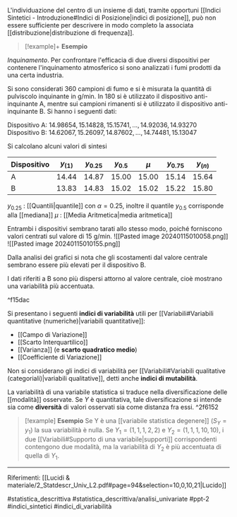 L'individuazione del centro di un insieme di dati, tramite opportuni [[Indici Sintetici - Introduzione#Indici di Posizione|indici di posizione]], può non essere sufficiente per descrivere in modo completo la associata [[distribuzione|distribuzione di frequenza]].

>[!example]+ **Esempio**
>
*Inquinamento*. Per confrontare l'efficacia di due diversi dispositivi per contenere l'inquinamento atmosferico si sono analizzati i fumi prodotti da una certa industria. 
>
Si sono considerati 360 campioni di fumo e si è misurata la quantità di pulviscolo inquinante in g/min. In 180 si è utilizzato il dispositivo anti-inquinante A, mentre sui campioni rimanenti si è utilizzato il dispositivo anti-inquinante B. Si hanno i seguenti dati:
>
Dispositivo A: $14.98654, 15.14828, 15.15741, . . . , 14.92036, 14.93270$
Dispositivo B: $14.62067, 15.26097, 14.87602, . . . , 14.74481, 15.13047$
>
Si calcolano alcuni valori di sintesi
>
| Dispositivo | $y_{(1)}$ | $y_{0.25}$ | $y_{0.5}$ | $\mu$ | $y_{0.75}$ | $y_{(n)}$ |
| ---- | ---- | ---- | ---- | ---- | ---- | ---- |
| A | 14.44 | 14.87 | 15.00 | 15.00 | 15.14 | 15.64 |
| B | 13.83 | 14.83 | 15.02 | 15.02 | 15.22 | 15.80 |
>
$y_{0.25}$ : [[Quantili|quantile]] con $\alpha = 0.25$, inoltre il quantile $y_{0.5}$ corrisponde alla [[mediana]]
$\mu$  : [[Media Aritmetica|media aritmetica]]
>
Entrambi i dispositivi sembrano tarati allo stesso modo, poiché forniscono valori centrati sul valore di 15 g/min.
![[Pasted image 20240115010058.png]]
![[Pasted image 20240115010155.png]]
>
Dalla analisi dei grafici si nota che gli scostamenti dal valore centrale sembrano essere più elevati per il dispositivo B.
>
I dati riferiti a B sono più dispersi attorno al valore centrale, cioè mostrano una variabilità più accentuata.

^f15dac

Si presentano i seguenti **indici di variabilità** utili per [[Variabili#Variabili quantitative (numeriche)|variabili quantitative]]:
* [[Campo di Variazione]]
* [[Scarto Interquartilico]]
* [[Varianza]] (e **scarto quadratico medio**)
* [[Coefficiente di Variazione]]

Non si considerano gli indici di variabilità per [[Variabili#Variabili qualitative (categoriali)|variabili qualitative]], detti anche **indici di mutabilità**.

La variabilità di una variabile statistica si traduce nella diversificazione delle [[modalità]] osservate. Se $Y$ è quantitativa, tale diversificazione si intende sia come **diversità** di valori osservati sia come distanza fra essi. ^2f6152

>[!example] **Esempio**
>Se Y è una [[variabile statistica degenere]] ($S_Y = {y_1}$) la sua variabilità è nulla. 
>Se $Y_1 = (1, 1, 1, 2, 2)$ e $Y_2 = (1, 1, 1, 10, 10)$, i due [[Variabili#Supporto di una variabile|supporti]] corrispondenti contengono due modalità, ma la variabilità di $Y_2$ è più accentuata di quella di $Y_1$.

***
Riferimenti:
[[Lucidi & materiale/2_Statdescr_Univ_L2.pdf#page=94&selection=10,0,10,21|Lucido]]

#statistica_descrittiva 
#statistica_descrittiva/analisi_univariate
#ppt-2 
#indici_sintetici 
#indici_di_variabilità